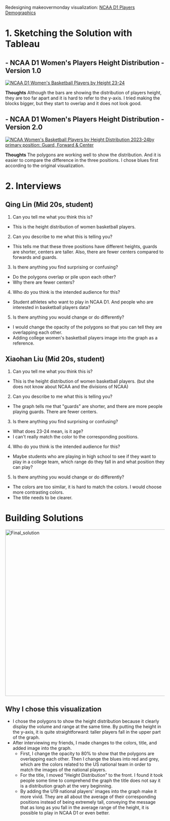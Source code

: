 Redesigning makeovermonday visualization:
[NCAA D1 Players Demographics](https://scholarshipstats.com/ncaa1basketbal)

# 1. Sketching the Solution with Tableau
## - NCAA D1 Women's Players Height Distribution - Version 1.0
<div class='tableauPlaceholder' id='viz1707181801693' style='position: relative'><noscript><a href='#'><img alt='NCAA D1 Women&#39;s Basketball Players by Height 23-24 ' src='https:&#47;&#47;public.tableau.com&#47;static&#47;images&#47;wb&#47;wbb_sketches&#47;wbbplayersheightv2&#47;1_rss.png' style='border: none' /></a></noscript><object class='tableauViz'  style='display:none;'><param name='host_url' value='https%3A%2F%2Fpublic.tableau.com%2F' /> <param name='embed_code_version' value='3' /> <param name='site_root' value='' /><param name='name' value='wbb_sketches&#47;wbbplayersheightv2' /><param name='tabs' value='no' /><param name='toolbar' value='yes' /><param name='static_image' value='https:&#47;&#47;public.tableau.com&#47;static&#47;images&#47;wb&#47;wbb_sketches&#47;wbbplayersheightv2&#47;1.png' /> <param name='animate_transition' value='yes' /><param name='display_static_image' value='yes' /><param name='display_spinner' value='yes' /><param name='display_overlay' value='yes' /><param name='display_count' value='yes' /><param name='language' value='zh-CN' /><param name='filter' value='publish=yes' /></object></div><script type='text/javascript'>var divElement = document.getElementById('viz1707181801693');var vizElement = divElement.getElementsByTagName('object')[0];vizElement.style.width='100%';vizElement.style.height=(divElement.offsetWidth*0.75)+'px';
var scriptElement = document.createElement('script');scriptElement.src = 'https://public.tableau.com/javascripts/api/viz_v1.js';vizElement.parentNode.insertBefore(scriptElement, vizElement);</script>

**Thoughts**
Although the bars are showing the distribution of players height, they are too far apart and it is hard to refer to the y-axis. I tried making the blocks bigger, but they start to overlap and it does not look good.

## - NCAA D1 Women's Players Height Distribution - Version 2.0
<div class='tableauPlaceholder' id='viz1707182373408' style='position: relative'><noscript><a href='#'><img alt='NCAA Women&#39;s Basketball Players by Height Distribution 2023-24by primary position: Guard, Forward &amp; Center ' src='https:&#47;&#47;public.tableau.com&#47;static&#47;images&#47;wb&#47;wbb_sketches&#47;wbbplayersheightbydivision&#47;1_rss.png' style='border: none' /></a></noscript><object class='tableauViz'  style='display:none;'><param name='host_url' value='https%3A%2F%2Fpublic.tableau.com%2F' /> <param name='embed_code_version' value='3' /> <param name='site_root' value='' /><param name='name' value='wbb_sketches&#47;wbbplayersheightbydivision' /><param name='tabs' value='no' /><param name='toolbar' value='yes' /><param name='static_image' value='https:&#47;&#47;public.tableau.com&#47;static&#47;images&#47;wb&#47;wbb_sketches&#47;wbbplayersheightbydivision&#47;1.png' /> <param name='animate_transition' value='yes' /><param name='display_static_image' value='yes' /><param name='display_spinner' value='yes' /><param name='display_overlay' value='yes' /><param name='display_count' value='yes' /><param name='language' value='zh-CN' /><param name='filter' value='publish=yes' /></object></div><script type='text/javascript'>var divElement = document.getElementById('viz1707182373408');var vizElement = divElement.getElementsByTagName('object')[0];vizElement.style.width='100%';vizElement.style.height=(divElement.offsetWidth*0.75)+'px';var scriptElement = document.createElement('script');scriptElement.src = 'https://public.tableau.com/javascripts/api/viz_v1.js';vizElement.parentNode.insertBefore(scriptElement, vizElement);</script>

**Thoughts**
The polygons are working well to show the distribution. And it is easier to compare the difference in the three positions. I chose blues first according to the original visualization.

# 2. Interviews
## Qing Lin (Mid 20s, student)
1. Can you tell me what you think this is?
- This is the height distribution of women basketball players. 
2. Can you describe to me what this is telling you?
- This tells me that these three positions have different heights, guards are shorter, centers are taller. Also, there are fewer centers compared to forwards and guards.
3. Is there anything you find surprising or confusing?
- Do the polygons overlap or pile upon each other? 
- Why there are fewer centers?
4. Who do you think is the intended audience for this?
- Student athletes who want to play in NCAA D1. And people who are interested in basketball players data?
5. Is there anything you would change or do differently?
- I would change the opacity of the polygons so that you can tell they are overlapping each other.
- Adding college women's basketball players image into the graph as a reference.

## Xiaohan Liu (Mid 20s, student)
1. Can you tell me what you think this is?
- This is the height distribution of women basketball players. (but she does not know about NCAA and the divisions of NCAA)
2. Can you describe to me what this is telling you?
- The graph tells me that "guards" are shorter, and there are more people playing guards. There are fewer centers.
3. Is there anything you find surprising or confusing?
- What does 23-24 mean, is it age? 
- I can't really match the color to the corresponding positions.
4. Who do you think is the intended audience for this?
- Maybe students who are playing in high school to see if they want to play in a college team, which range do they fall in and what position they can play?
5. Is there anything you would change or do differently?
- The colors are too similar, it is hard to match the colors. I would choose more contrasting colors.
- The title needs to be clearer.

# Building Solutions
<img width="525" alt="Final_solution" src="https://github.com/LexaZhong/repo/assets/156933041/406fa434-0584-45b8-b169-de4d16e295e8">

## Why I chose this visualization
- I chose the polygons to show the height distribution because it clearly display the volume and range at the same time. By putting the height in the y-axis, it is quite straightforward: taller players fall in the upper part of the graph. 
- After interviewing my friends, I made changes to the colors, title, and added image into the graph.
    - First, I change the opacity to 80% to show that the polygons are overlapping each other. Then I change the blues into red and grey, which are the colors related to the US national team in order to match the images of the national players.
    - For the title, I moved "Height Distribution" to the front. I found it took people some time to comprehend the graph the title does not say it is a distribution graph at the very beginning.
    - By adding the U19 national players' images into the graph make it more vivid. They are all about the average of their corresponding positions instead of being extremely tall, conveying the message that as long as you fall in the average range of the height, it is possible to play in NCAA D1 or even better.
